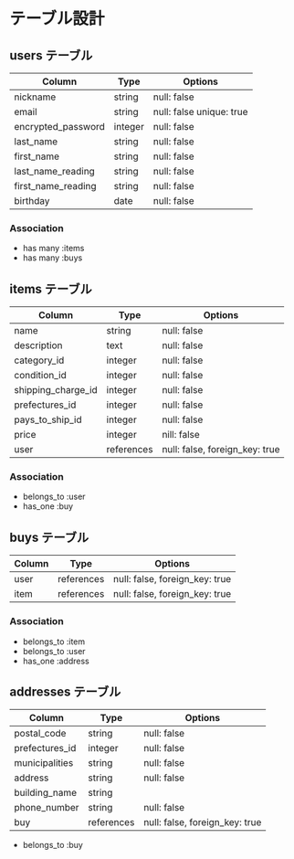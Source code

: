 # テーブル設計

## users テーブル

| Column    | Type   | Options     |
| --------  | ------ | ----------- |
| nickname  | string | null: false |
| email     | string | null: false unique: true |
| encrypted_password  | integer | null: false |
| last_name  | string | null: false |
| first_name | string | null: false |
| last_name_reading  | string | null: false |
| first_name_reading | string | null: false |
| birthday | date | null: false |
### Association

- has many :items
- has many :buys

## items テーブル

| Column      | Type   | Options     |
| ------      | ------ | ----------- |
| name        | string | null: false |
| description | text   | null: false |
| category_id | integer | null: false |
| condition_id | integer | null: false |
| shipping_charge_id | integer | null: false|
| prefectures_id | integer | null: false |
| pays_to_ship_id | integer | null: false |
| price       | integer | nill: false |
| user        | references | null: false, foreign_key: true |
### Association

- belongs_to :user
- has_one :buy

## buys テーブル

| Column  | Type       | Options                        |
| ------- | ---------- | ------------------------------ |
| user    | references | null: false, foreign_key: true |
| item    | references | null: false, foreign_key: true |
### Association

- belongs_to :item
- belongs_to :user
- has_one :address

## addresses テーブル

| Column    | Type   | Options     |
| --------  | ------ | ----------- |
| postal_code | string | null: false |
| prefectures_id | integer | null: false |
| municipalities | string | null: false |
| address | string | null: false |
| building_name | string |       |
| phone_number | string | null: false |
| buy | references | null: false, foreign_key: true |

- belongs_to :buy